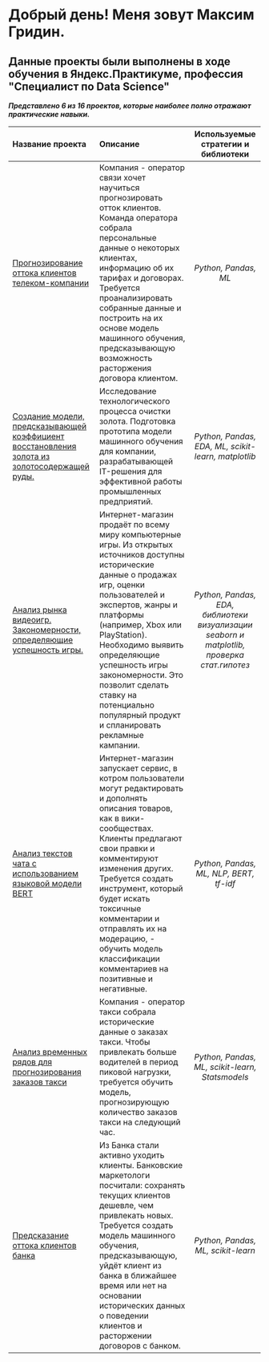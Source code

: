 # Добрый день! Меня зовут Максим Гридин. 


##  Данные  проекты  были  выполнены  в  ходе  обучения  в  Яндекс.Практикуме,  профессия  "Специалист по Data Science" 

***Представлено 6 из 16 проектов, которые наиболее полно отражают практические навыки.***

| Название проекта | Описание | Используемые стратегии и библиотеки | 
| :---------------------- | :---------------------- | :----------------------: |
| [Прогнозирование оттока клиентов телеком-компании](https://github.com/Maxim-Gr/Final_Project_TELECOM_) | Компания - оператор связи хочет научиться прогнозировать отток клиентов. Команда оператора собрала персональные данные о некоторых клиентах, информацию об их тарифах и договорах. Требуется проанализировать собранные данные и построить на их основе модель машинного обучения, предсказывающую возможность расторжения договора клиентом.| *Python, Pandas, ML* |
[Создание модели, предсказывающей коэффициент восстановления золота из золотосодержащей руды.](https://github.com/Maxim-Gr/EDA_ML_Project_AuRecovery_) | Исследование технологического процесса очистки золота. Подготовка прототипа модели машинного обучения для компании, разрабатывающей IT-решения для эффективной работы промышленных предприятий.| *Python, Pandas, EDA, ML, scikit-learn, matplotlib* |
[Анализ рынка видеоигр. Закономерности, определяющие успешность игры.](https://github.com/Maxim-Gr/EDA_Project_CompGames_) | Интернет-магазин продаёт по всему миру компьютерные игры. Из открытых источников доступны исторические данные о продажах игр, оценки пользователей и экспертов, жанры и платформы (например, Xbox или PlayStation). Необходимо выявить определяющие успешность игры закономерности. Это позволит сделать ставку на потенциально популярный продукт и спланировать рекламные кампании.| *Python, Pandas, EDA, библиотеки визуализации seaborn и matplotlib, проверка стат.гипотез* |
[Анализ текстов чата с использованием языковой модели BERT](https://github.com/Maxim-Gr/NLP_Project_CHAT_) | Интернет-магазин запускает сервис, в котром пользователи могут редактировать и дополнять описания товаров, как в вики-сообществах. Клиенты предлагают свои правки и комментируют изменения других. Требуется создать инструмент, который будет искать токсичные комментарии и отправлять их на модерацию, - обучить модель классификации комментариев на позитивные и негативные.| *Python, Pandas, ML, NLP, BERT, tf-idf* |
[Анализ временных рядов для прогнозирования заказов такси](https://github.com/Maxim-Gr/TimeSeries_Project_TAXI_) | Компания - оператор такси собрала исторические данные о заказах такси. Чтобы привлекать больше водителей в период пиковой нагрузки, требуется обучить модель, прогнозирующую количество заказов такси на следующий час.| *Python, Pandas, ML, scikit-learn, Statsmodels* |
[Предсказание оттока клиентов банка](https://github.com/Maxim-Gr/ML_Project_BANK_) | Из Банка стали активно уходить клиенты. Банковские маркетологи посчитали: сохранять текущих клиентов дешевле, чем привлекать новых. Требуется создать модель машинного обучения, предсказывающую, уйдёт клиент из банка в ближайшее время или нет на основании исторических данных о поведении клиентов и расторжении договоров с банком.| *Python, Pandas, ML, scikit-learn* |
